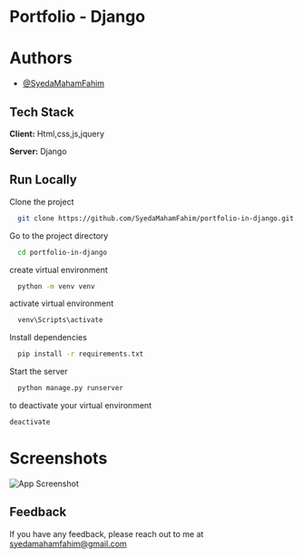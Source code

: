
# Portfolio - Django


# Authors

- [@SyedaMahamFahim](https://github.com/SyedaMahamFahim/)

## Tech Stack
**Client:** Html,css,js,jquery

**Server:** Django



## Run Locally

Clone the project

```bash
  git clone https://github.com/SyedaMahamFahim/portfolio-in-django.git
```

Go to the project directory 

```bash
  cd portfolio-in-django
```

create virtual environment

```bash
  python -m venv venv
```

activate virtual environment
```bash
  venv\Scripts\activate
```

Install dependencies

```bash
  pip install -r requirements.txt
```

Start the server

```bash
  python manage.py runserver
```

to deactivate your virtual environment

```bash
deactivate
```
# Screenshots

![App Screenshot](https://user-images.githubusercontent.com/79671325/189179085-912f5c1e-0eda-4669-9ab8-e1f9993b22dc.png)





## Feedback

If you have any feedback, please reach out to me at syedamahamfahim@gmail.com

